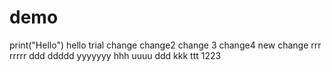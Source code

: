 # demo
print("Hello")
hello
trial
change
change2
change 3
change4
new change
rrr
rrrrr
ddd
ddddd
yyyyyyy
hhh
uuuu
ddd
kkk
ttt
1223